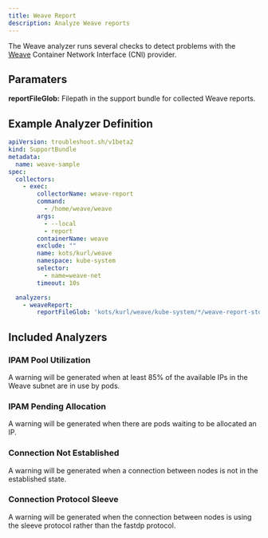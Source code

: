 ```yaml
---
title: Weave Report
description: Analyze Weave reports
---
```


The Weave analyzer runs several checks to detect problems with the [Weave](https://www.weave.works/docs/net/latest/kubernetes/kube-addon/) Container Network Interface (CNI) provider.

## Paramaters

**reportFileGlob:** Filepath in the support bundle for collected Weave reports.

## Example Analyzer Definition

```yaml
apiVersion: troubleshoot.sh/v1beta2
kind: SupportBundle
metadata:
  name: weave-sample
spec:
  collectors:
    - exec:
        collectorName: weave-report
        command:
          - /home/weave/weave
        args:
          - --local
          - report
        containerName: weave
        exclude: ""
        name: kots/kurl/weave
        namespace: kube-system
        selector:
          - name=weave-net
        timeout: 10s

  analyzers:
    - weaveReport:
        reportFileGlob: 'kots/kurl/weave/kube-system/*/weave-report-stdout.txt'
```

## Included Analyzers

### IPAM Pool Utilization

A warning will be generated when at least 85% of the available IPs in the Weave subnet are in use by pods.

### IPAM Pending Allocation

A warning will be generated when there are pods waiting to be allocated an IP.

### Connection Not Established

A warning will be generated when a connection between nodes is not in the established state.

### Connection Protocol Sleeve

A warning will be generated when the connection between nodes is using the sleeve protocol rather than the fastdp protocol.
